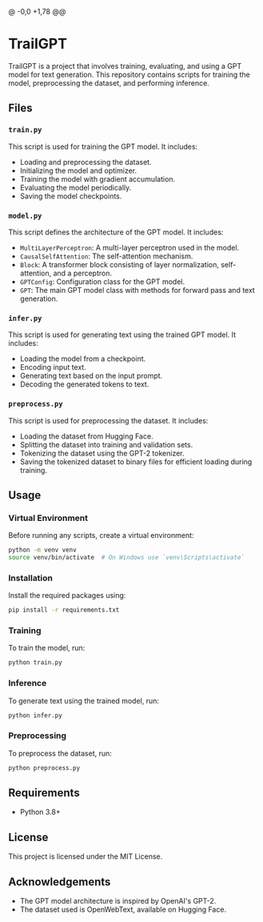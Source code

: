 @ -0,0 +1,78 @@
# TrailGPT

TrailGPT is a project that involves training, evaluating, and using a GPT model for text generation. This repository contains scripts for training the model, preprocessing the dataset, and performing inference.

## Files

### `train.py`
This script is used for training the GPT model. It includes:
- Loading and preprocessing the dataset.
- Initializing the model and optimizer.
- Training the model with gradient accumulation.
- Evaluating the model periodically.
- Saving the model checkpoints.

### `model.py`
This script defines the architecture of the GPT model. It includes:
- `MultiLayerPerceptron`: A multi-layer perceptron used in the model.
- `CausalSelfAttention`: The self-attention mechanism.
- `Block`: A transformer block consisting of layer normalization, self-attention, and a perceptron.
- `GPTConfig`: Configuration class for the GPT model.
- `GPT`: The main GPT model class with methods for forward pass and text generation.

### `infer.py`
This script is used for generating text using the trained GPT model. It includes:
- Loading the model from a checkpoint.
- Encoding input text.
- Generating text based on the input prompt.
- Decoding the generated tokens to text.

### `preprocess.py`
This script is used for preprocessing the dataset. It includes:
- Loading the dataset from Hugging Face.
- Splitting the dataset into training and validation sets.
- Tokenizing the dataset using the GPT-2 tokenizer.
- Saving the tokenized dataset to binary files for efficient loading during training.

## Usage

### Virtual Environment
Before running any scripts, create a virtual environment:
```bash
python -m venv venv
source venv/bin/activate  # On Windows use `venv\Scripts\activate`
```

### Installation
Install the required packages using:
```bash
pip install -r requirements.txt
```

### Training
To train the model, run:
```bash
python train.py
```

### Inference
To generate text using the trained model, run:
```bash
python infer.py
```

### Preprocessing
To preprocess the dataset, run:
```bash
python preprocess.py
```

## Requirements
- Python 3.8+

## License
This project is licensed under the MIT License.

## Acknowledgements
- The GPT model architecture is inspired by OpenAI's GPT-2.
- The dataset used is OpenWebText, available on Hugging Face.
